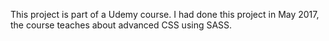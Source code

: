 This project is part of a Udemy course. I had done this project in May 2017, the course teaches about advanced CSS using SASS.